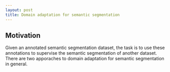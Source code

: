 ```yaml
---
layout: post
title: Domain adaptation for semantic segmentation
---
```



## Motivation

Given an annotated semantic segmentation dataset, the task is to use these annotations to supervise the semantic segmentation of another dataset. 
There are two apporaches to domain adaptation for semantic segmentation in general.
